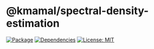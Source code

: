 # @kmamal/spectral-density-estimation

[![Package](https://img.shields.io/npm/v/%2540kmamal%252Fspectral-density-estimation)](https://www.npmjs.com/package/@kmamal/spectral-density-estimation)
[![Dependencies](https://img.shields.io/librariesio/release/npm/@kmamal/spectral-density-estimation)](https://libraries.io/npm/@kmamal%2Fspectral-density-estimation)
[![License: MIT](https://img.shields.io/badge/License-MIT-yellow.svg)](https://opensource.org/licenses/MIT)

